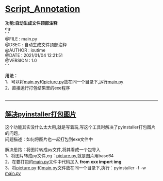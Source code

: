 # **[Script_Annotation](https://github.com/ioutime/Tools/blob/master/Script_Annotation)**<br>

**功能:自动生成文件顶部注释**<br>
     eg:<br>'''<br>
        @FILE    :   main.py<br>
        @DSEC    :   自动生成文件顶部注释<br>
        @AUTHOR  :   ioutime<br>
        @DATE    :   2021/01/04  12:21:51<br>
        @VERSION :   1.0<br>
        '''<br>

**用法：** <br>
    1、可以将[main.py](https://github.com/ioutime/Tools/blob/master/Script_Annotation/main.py)和[picture.py](https://github.com/ioutime/Tools/Script_Annotation/blob/master/picture.py)放在同一个目录下,运行[main.py](https://github.com/ioutime/Tools/blob/master/Script_Annotation/main.py)<br>
    2、直接运行打包结果里的exe程序<br>
<br>

***
## [解决pyinstaller打包图片]()

这个功能其实没什么太大用,就是写着玩,写这个工具时解决了pyinstaller打包图片的问题。<br>
问题描述：如何将图片也一起打包到exe文件中<br>

解决思路：将图片转成py文件,将其看成一个包导入<br>
    1、将图片转成py文件,eg：[picture.py](https://github.com/ioutime/Tools/blob/master/Script_Annotation/picture.py),就是图片用base64<br>
    2、在要打包的[main.py](https://github.com/ioutime/Tools/blob/master/Script_Annotation/main.py)文件中代码加入 **from xxx import img**<br>
    3、将[picture.py](https://github.com/ioutime/Tools/blob/master/Script_Annotation/picture.py) 和[main.py](https://github.com/ioutime/Tools/Script_Annotation/main.py)文件放在同一个目录下,执行：pyinstaller -f -w [main.py](https://github.com/ioutime/Tools/blob/master/Script_Annotation/main.py)
